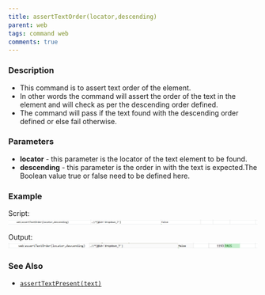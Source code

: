 ```yaml
---
title: assertTextOrder(locator,descending)
parent: web
tags: command web
comments: true
---
```


### Description

- This command is to assert text order of the element.
- In other words the command will assert the order of the text in the element and will check as per the descending order defined.
- The command will pass if the text found with the descending order defined or else fail otherwise.

### Parameters

- **locator** - this parameter is the locator of the text element to be found.
- **descending** - this parameter is the order in with the text is expected.The Boolean value true or false need to be defined here.

### Example

Script:<br/>
![](image/assertTextOrder_01.png)

Output:<br/>
![](image/assertTextOrder_02.png)

### See Also

- [`assertTextPresent(text)`](assertTextPresent(text).html)